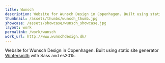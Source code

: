 ```yaml
---
title: Wunsch
description: Website for Wunsch Design in Copenhagen. Built using static site generator Wintersmith with Sass and es2015.
thumbnail: /assets/thumbs/wunsch_thumb.jpg
showcase: /assets/showcase/wunsch_showcase.jpg
layout: work
permalink: /work/wunsch
work_url: http://www.wunschdesign.dk/
---
```


Website for Wunsch Design in Copenhagen. Built using static site generator [Wintersmith](http://wintersmith.io/) with Sass and es2015.